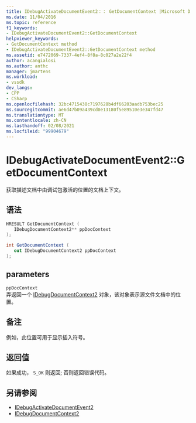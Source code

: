 ```yaml
---
title: IDebugActivateDocumentEvent2：： GetDocumentContext |Microsoft Docs
ms.date: 11/04/2016
ms.topic: reference
f1_keywords:
- IDebugActivateDocumentEvent2::GetDocumentContext
helpviewer_keywords:
- GetDocumentContext method
- IDebugActivateDocumentEvent2::GetDocumentContext method
ms.assetid: e7472069-7337-4ef4-8f8a-8c027a2e22f4
author: acangialosi
ms.author: anthc
manager: jmartens
ms.workload:
- vssdk
dev_langs:
- CPP
- CSharp
ms.openlocfilehash: 32bc4715438c7197628b4df66203aadb753bec25
ms.sourcegitcommit: ae6d47b09a439cd0e13180f5e89510e3e347fd47
ms.translationtype: MT
ms.contentlocale: zh-CN
ms.lasthandoff: 02/08/2021
ms.locfileid: "99904679"
---
```

# <a name="idebugactivatedocumentevent2getdocumentcontext"></a>IDebugActivateDocumentEvent2::GetDocumentContext
获取描述文档中由调试包激活的位置的文档上下文。

## <a name="syntax"></a>语法

```cpp
HRESULT GetDocumentContext ( 
   IDebugDocumentContext2** ppDocContext
);
```

```csharp
int GetDocumentContext ( 
   out IDebugDocumentContext2 ppDocContext
);
```

## <a name="parameters"></a>parameters
`ppDocContext`\
弄返回一个 [IDebugDocumentContext2](../../../extensibility/debugger/reference/idebugdocumentcontext2.md) 对象，该对象表示源文件文档中的位置。

## <a name="remarks"></a>备注
 例如，此位置可用于显示插入符号。

## <a name="return-value"></a>返回值
 如果成功， `S_OK` 则返回; 否则返回错误代码。

## <a name="see-also"></a>另请参阅
- [IDebugActivateDocumentEvent2](../../../extensibility/debugger/reference/idebugactivatedocumentevent2.md)
- [IDebugDocumentContext2](../../../extensibility/debugger/reference/idebugdocumentcontext2.md)
